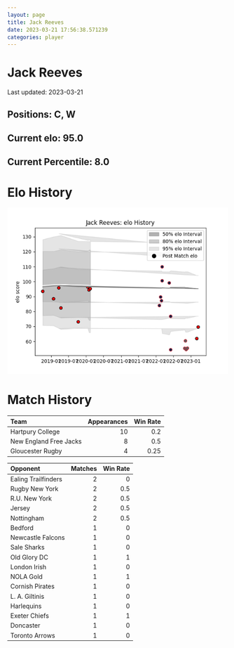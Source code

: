 ```yaml
---  
layout: page  
title: Jack Reeves  
date: 2023-03-21 17:56:38.571239  
categories: player  
---
```

# Jack Reeves


Last updated: 2023-03-21
## Positions: C, W

## Current elo: 95.0

## Current Percentile: 8.0

# Elo History


![elo history](history_JackReeves.png)
# Match History


| Team                   |   Appearances |   Win Rate |
|:-----------------------|--------------:|-----------:|
| Hartpury College       |            10 |       0.2  |
| New England Free Jacks |             8 |       0.5  |
| Gloucester Rugby       |             4 |       0.25 |

| Opponent            |   Matches |   Win Rate |
|:--------------------|----------:|-----------:|
| Ealing Trailfinders |         2 |        0   |
| Rugby New York      |         2 |        0.5 |
| R.U. New York       |         2 |        0.5 |
| Jersey              |         2 |        0.5 |
| Nottingham          |         2 |        0.5 |
| Bedford             |         1 |        0   |
| Newcastle Falcons   |         1 |        0   |
| Sale Sharks         |         1 |        0   |
| Old Glory DC        |         1 |        1   |
| London Irish        |         1 |        0   |
| NOLA Gold           |         1 |        1   |
| Cornish Pirates     |         1 |        0   |
| L. A. Giltinis      |         1 |        0   |
| Harlequins          |         1 |        0   |
| Exeter Chiefs       |         1 |        1   |
| Doncaster           |         1 |        0   |
| Toronto Arrows      |         1 |        0   |